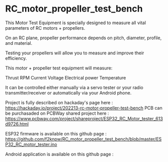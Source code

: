 # RC_motor_propeller_test_bench
This Motor Test Equipment is specially designed to measure all vital parameters of RC motors + propellers.

On an RC plane, propeller performance depends on pitch, diameter, profile, and material.

Testing your propellers will allow you to measure and improve their efficiency.

This motor + propeller test equipment will measure:

Thrust
RPM
Current
Voltage
Electrical power
Temperature

It can be controlled either manually via a servo tester or your radio transmitter/receiver or automatically via your Android phone.

Project is fully described on hackaday's page here : https://hackaday.io/project/202213-rc-motor-propeller-test-bench
PCB can be purchasaded on PCBWay shared project here : https://www.pcbway.com/project/shareproject/ESP32_RC_Motor_tester_613d9726.html

ESP32 firmware is available on this github page : https://github.com/f2knpw/RC_motor_propeller_test_bench/blob/master/ESP32_RC_motor_tester.ino

Android application is available on this github page : 
